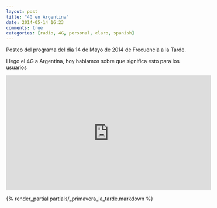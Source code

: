 ```yaml
---
layout: post
title: "4G en Argentina"
date: 2014-05-14 16:23
comments: true
categories: [radio, 4G, personal, claro, spanish]
---
```


Posteo del programa del día 14 de Mayo de 2014 de Frecuencia a la Tarde.

Llego el 4G a Argentina, hoy hablamos sobre que significa esto
para los usuarios

<iframe width="560" height="315" src="https://www.youtube.com/watch?v=_siwFiyM4sM" frameborder="0" allowfullscreen></iframe>

{% render_partial partials/_primavera_la_tarde.markdown %}
